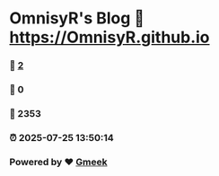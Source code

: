 # OmnisyR's Blog :link: https://OmnisyR.github.io 
### :page_facing_up: [2](https://OmnisyR.github.io/tag.html) 
### :speech_balloon: 0 
### :hibiscus: 2353 
### :alarm_clock: 2025-07-25 13:50:14 
### Powered by :heart: [Gmeek](https://github.com/Meekdai/Gmeek)
